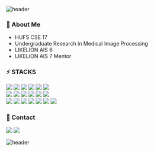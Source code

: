 ![header](https://capsule-render.vercel.app/api?type=slice&color=6C2DC7&height=80&section=header&text=nuyhc&fontSize=45&fontColor=FFFFFF&fontAlign=85&fontAlignY=25&rotate=7)

### 🧷 About Me
- HUFS CSE 17
- Undergraduate Research in Medical Image Processing
- LIKELION AIS 6
- LIKELION AIS 7 Mentor

### ⚡ STACKS
<img src="https://img.shields.io/badge/C-A8B9CC?style=flat&logo=c&logoColor=FFFFFF&"/> <img src="https://img.shields.io/badge/C++-00599C?style=flat&logo=cplusplus&logoColor=FFFFFF&"/> <img src="https://img.shields.io/badge/Python-3776AB?style=flat&logo=python&logoColor=FFFFFF&"/> <img src="https://img.shields.io/badge/MySQL-4479A1?style=flat&logo=mysql&logoColor=FFFFFF&"/> <img src="https://img.shields.io/badge/Markdown-000000?style=flat&logo=markdown&logoColor=FFFFFF&"/> <img src="https://img.shields.io/badge/LaTeX-008080?style=flat&logo=latex&logoColor=FFFFFF&"/>  
<img src="https://img.shields.io/badge/Numpy-013243?style=flat&logo=numpy&logoColor=FFFFFF&"/> <img src="https://img.shields.io/badge/Pandas-150458?style=flat&logo=pandas&logoColor=FFFFFF&"/> <img src="https://img.shields.io/badge/scikitlearn-7931E?style=flat&logo=scikitlearn&logoColor=FFFFFF&"/> <img src="https://img.shields.io/badge/TensorFlow-FF6F00?style=flat&logo=tensorflow&logoColor=FFFFFF&"/> <img src="https://img.shields.io/badge/Keras-D00000?style=flat&logo=keras&logoColor=FFFFFF&"/> <img src="https://img.shields.io/badge/PyTorch-EE4C2C?style=flat&logo=pytorch&logoColor=FFFFFF&"/>  
<img src="https://img.shields.io/badge/VS Code-007ACC?style=flat&logo=visualstudiocode&logoColor=FFFFFF&"/> <img src="https://img.shields.io/badge/Jupyter-F37626?style=flat&logo=jupyter&logoColor=FFFFFF&"/> <img src="https://img.shields.io/badge/Anaconda-44A833?style=flat&logo=anaconda&logoColor=FFFFFF&"/> <img src="https://img.shields.io/badge/notion-000000?style=flat&logo=notion&logoColor=FFFFFF&"/> <img src="https://img.shields.io/badge/discord-5865F2?style=flat&logo=discord&logoColor=FFFFFF&"/> <img src="https://img.shields.io/badge/Git-F05032?style=flat&logo=git&logoColor=FFFFFF&"/> <img src="https://img.shields.io/badge/GitHub-181717?style=flat&logo=github&logoColor=FFFFFF&"/>

### 💬 Contact
<a href="https://nuyhc.github.io/"><img src="https://img.shields.io/badge/Blog-AFB4FF?style=flat&logo=githubpages&logoColor=FFFFFF"/></a>
<a href="https://www.notion.so/7c2f421cc2844b64869e50b8260c499a"><img src="https://img.shields.io/badge/Resume-B1E1FF?style=flat&logo=notion&logoColor=FFFFFF"/></a>

![header](https://capsule-render.vercel.app/api?type=slice&color=6C2DC7&height=80&section=footer)
